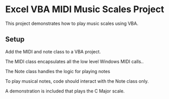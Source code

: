 
# Excel VBA MIDI Music Scales Project

This project demonstrates how to play music scales using VBA.

## Setup

Add the MIDI and note class to a VBA project.

The MIDI class encapsulates all the low level Windows MIDI calls.. 

The Note class handles the logic for playing notes

To play musical notes, code should interact with the Note class only.

A demonstration is included that plays the C Major scale.
